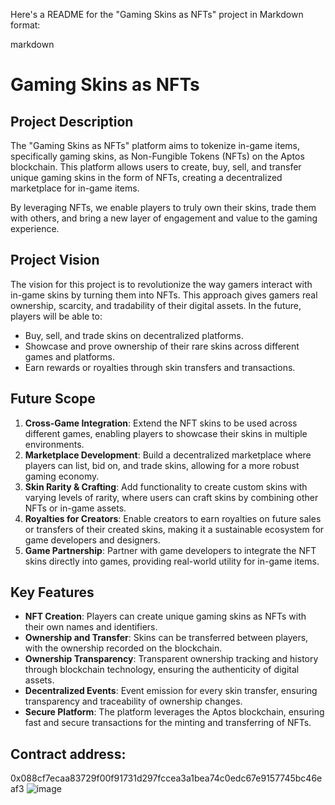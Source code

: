 Here's a README for the "Gaming Skins as NFTs" project in Markdown format:

markdown
# Gaming Skins as NFTs

## Project Description
The "Gaming Skins as NFTs" platform aims to tokenize in-game items, specifically gaming skins, as Non-Fungible Tokens (NFTs) on the Aptos blockchain. This platform allows users to create, buy, sell, and transfer unique gaming skins in the form of NFTs, creating a decentralized marketplace for in-game items. 

By leveraging NFTs, we enable players to truly own their skins, trade them with others, and bring a new layer of engagement and value to the gaming experience.

## Project Vision
The vision for this project is to revolutionize the way gamers interact with in-game skins by turning them into NFTs. This approach gives gamers real ownership, scarcity, and tradability of their digital assets. In the future, players will be able to:
- Buy, sell, and trade skins on decentralized platforms.
- Showcase and prove ownership of their rare skins across different games and platforms.
- Earn rewards or royalties through skin transfers and transactions.

## Future Scope
1. **Cross-Game Integration**: Extend the NFT skins to be used across different games, enabling players to showcase their skins in multiple environments.
2. **Marketplace Development**: Build a decentralized marketplace where players can list, bid on, and trade skins, allowing for a more robust gaming economy.
3. **Skin Rarity & Crafting**: Add functionality to create custom skins with varying levels of rarity, where users can craft skins by combining other NFTs or in-game assets.
4. **Royalties for Creators**: Enable creators to earn royalties on future sales or transfers of their created skins, making it a sustainable ecosystem for game developers and designers.
5. **Game Partnership**: Partner with game developers to integrate the NFT skins directly into games, providing real-world utility for in-game items.

## Key Features
- **NFT Creation**: Players can create unique gaming skins as NFTs with their own names and identifiers.
- **Ownership and Transfer**: Skins can be transferred between players, with the ownership recorded on the blockchain.
- **Ownership Transparency**: Transparent ownership tracking and history through blockchain technology, ensuring the authenticity of digital assets.
- **Decentralized Events**: Event emission for every skin transfer, ensuring transparency and traceability of ownership changes.
- **Secure Platform**: The platform leverages the Aptos blockchain, ensuring fast and secure transactions for the minting and transferring of NFTs.

## Contract address:
0x088cf7ecaa83729f00f91731d297fccea3a1bea74c0edc67e9157745bc46eaf3
![image](https://github.com/user-attachments/assets/ef32d4ae-3a3e-4e07-9798-298752a605a2)






